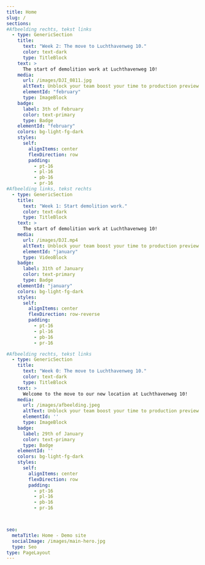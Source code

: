 ```yaml
---
title: Home
slug: /
sections:
#Afbeelding rechts, tekst links
  - type: GenericSection
    title:
      text: "Week 2: The move to Luchthavenweg 10."
      color: text-dark
      type: TitleBlock
    text: >
      The start of demolition work at Luchthavenweg 10!
    media:
      url: /images/DJI_0811.jpg
      altText: Unblock your team boost your time to production preview
      elementId: "february"
      type: ImageBlock
    badge:
      label: 3th of February
      color: text-primary
      type: Badge
    elementId: "february"
    colors: bg-light-fg-dark
    styles:
      self:
        alignItems: center
        flexDirection: row
        padding:
          - pt-16
          - pl-16
          - pb-16
          - pr-16
#Afbeelding links, tekst rechts
  - type: GenericSection
    title:
      text: "Week 1: Start demolition work."
      color: text-dark
      type: TitleBlock
    text: >
      The start of demolition work at Luchthavenweg 10!
    media:
      url: /images/DJI.mp4
      altText: Unblock your team boost your time to production preview
      elementId: "january"
      type: VideoBlock
    badge:
      label: 31th of January
      color: text-primary
      type: Badge
    elementId: "january"
    colors: bg-light-fg-dark
    styles:
      self:
        alignItems: center
        flexDirection: row-reverse
        padding:
          - pt-16
          - pl-16
          - pb-16
          - pr-16

#Afbeelding rechts, tekst links
  - type: GenericSection
    title:
      text: "Week 0: The move to Luchthavenweg 10."
      color: text-dark
      type: TitleBlock
    text: >
      Welcome to the move to our new location at Luchthavenweg 10!
    media:
      url: /images/afbeelding.jpeg
      altText: Unblock your team boost your time to production preview
      elementId: ''
      type: ImageBlock
    badge:
      label: 29th of January
      color: text-primary
      type: Badge
    elementId: ''
    colors: bg-light-fg-dark
    styles:
      self:
        alignItems: center
        flexDirection: row
        padding:
          - pt-16
          - pl-16
          - pb-16
          - pr-16



seo:
  metaTitle: Home - Demo site
  socialImage: /images/main-hero.jpg
  type: Seo
type: PageLayout
---
```

